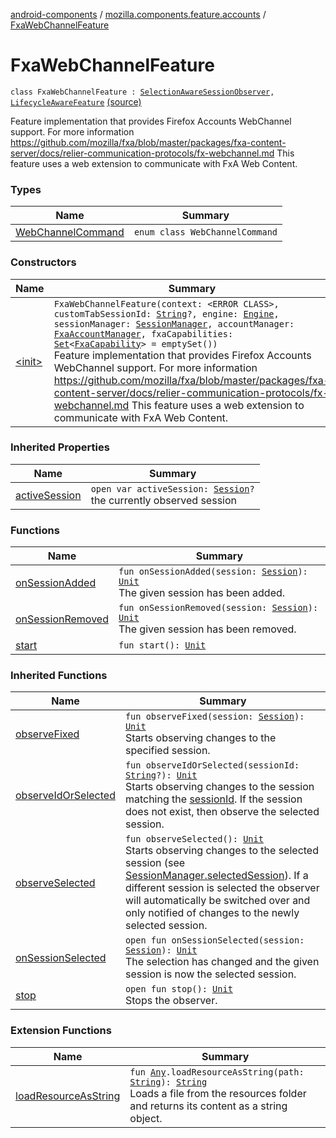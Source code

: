 [android-components](../../index.md) / [mozilla.components.feature.accounts](../index.md) / [FxaWebChannelFeature](./index.md)

# FxaWebChannelFeature

`class FxaWebChannelFeature : `[`SelectionAwareSessionObserver`](../../mozilla.components.browser.session/-selection-aware-session-observer/index.md)`, `[`LifecycleAwareFeature`](../../mozilla.components.support.base.feature/-lifecycle-aware-feature/index.md) [(source)](https://github.com/mozilla-mobile/android-components/blob/master/components/feature/accounts/src/main/java/mozilla/components/feature/accounts/FxaWebChannelFeature.kt#L50)

Feature implementation that provides Firefox Accounts WebChannel support.
For more information https://github.com/mozilla/fxa/blob/master/packages/fxa-content-server/docs/relier-communication-protocols/fx-webchannel.md
This feature uses a web extension to communicate with FxA Web Content.

### Types

| Name | Summary |
|---|---|
| [WebChannelCommand](-web-channel-command/index.md) | `enum class WebChannelCommand` |

### Constructors

| Name | Summary |
|---|---|
| [&lt;init&gt;](-init-.md) | `FxaWebChannelFeature(context: <ERROR CLASS>, customTabSessionId: `[`String`](https://kotlinlang.org/api/latest/jvm/stdlib/kotlin/-string/index.html)`?, engine: `[`Engine`](../../mozilla.components.concept.engine/-engine/index.md)`, sessionManager: `[`SessionManager`](../../mozilla.components.browser.session/-session-manager/index.md)`, accountManager: `[`FxaAccountManager`](../../mozilla.components.service.fxa.manager/-fxa-account-manager/index.md)`, fxaCapabilities: `[`Set`](https://kotlinlang.org/api/latest/jvm/stdlib/kotlin.collections/-set/index.html)`<`[`FxaCapability`](../-fxa-capability/index.md)`> = emptySet())`<br>Feature implementation that provides Firefox Accounts WebChannel support. For more information https://github.com/mozilla/fxa/blob/master/packages/fxa-content-server/docs/relier-communication-protocols/fx-webchannel.md This feature uses a web extension to communicate with FxA Web Content. |

### Inherited Properties

| Name | Summary |
|---|---|
| [activeSession](../../mozilla.components.browser.session/-selection-aware-session-observer/active-session.md) | `open var activeSession: `[`Session`](../../mozilla.components.browser.session/-session/index.md)`?`<br>the currently observed session |

### Functions

| Name | Summary |
|---|---|
| [onSessionAdded](on-session-added.md) | `fun onSessionAdded(session: `[`Session`](../../mozilla.components.browser.session/-session/index.md)`): `[`Unit`](https://kotlinlang.org/api/latest/jvm/stdlib/kotlin/-unit/index.html)<br>The given session has been added. |
| [onSessionRemoved](on-session-removed.md) | `fun onSessionRemoved(session: `[`Session`](../../mozilla.components.browser.session/-session/index.md)`): `[`Unit`](https://kotlinlang.org/api/latest/jvm/stdlib/kotlin/-unit/index.html)<br>The given session has been removed. |
| [start](start.md) | `fun start(): `[`Unit`](https://kotlinlang.org/api/latest/jvm/stdlib/kotlin/-unit/index.html) |

### Inherited Functions

| Name | Summary |
|---|---|
| [observeFixed](../../mozilla.components.browser.session/-selection-aware-session-observer/observe-fixed.md) | `fun observeFixed(session: `[`Session`](../../mozilla.components.browser.session/-session/index.md)`): `[`Unit`](https://kotlinlang.org/api/latest/jvm/stdlib/kotlin/-unit/index.html)<br>Starts observing changes to the specified session. |
| [observeIdOrSelected](../../mozilla.components.browser.session/-selection-aware-session-observer/observe-id-or-selected.md) | `fun observeIdOrSelected(sessionId: `[`String`](https://kotlinlang.org/api/latest/jvm/stdlib/kotlin/-string/index.html)`?): `[`Unit`](https://kotlinlang.org/api/latest/jvm/stdlib/kotlin/-unit/index.html)<br>Starts observing changes to the session matching the [sessionId](../../mozilla.components.browser.session/-selection-aware-session-observer/observe-id-or-selected.md#mozilla.components.browser.session.SelectionAwareSessionObserver$observeIdOrSelected(kotlin.String)/sessionId). If the session does not exist, then observe the selected session. |
| [observeSelected](../../mozilla.components.browser.session/-selection-aware-session-observer/observe-selected.md) | `fun observeSelected(): `[`Unit`](https://kotlinlang.org/api/latest/jvm/stdlib/kotlin/-unit/index.html)<br>Starts observing changes to the selected session (see [SessionManager.selectedSession](../../mozilla.components.browser.session/-session-manager/selected-session.md)). If a different session is selected the observer will automatically be switched over and only notified of changes to the newly selected session. |
| [onSessionSelected](../../mozilla.components.browser.session/-selection-aware-session-observer/on-session-selected.md) | `open fun onSessionSelected(session: `[`Session`](../../mozilla.components.browser.session/-session/index.md)`): `[`Unit`](https://kotlinlang.org/api/latest/jvm/stdlib/kotlin/-unit/index.html)<br>The selection has changed and the given session is now the selected session. |
| [stop](../../mozilla.components.browser.session/-selection-aware-session-observer/stop.md) | `open fun stop(): `[`Unit`](https://kotlinlang.org/api/latest/jvm/stdlib/kotlin/-unit/index.html)<br>Stops the observer. |

### Extension Functions

| Name | Summary |
|---|---|
| [loadResourceAsString](../../mozilla.components.support.test.file/kotlin.-any/load-resource-as-string.md) | `fun `[`Any`](https://kotlinlang.org/api/latest/jvm/stdlib/kotlin/-any/index.html)`.loadResourceAsString(path: `[`String`](https://kotlinlang.org/api/latest/jvm/stdlib/kotlin/-string/index.html)`): `[`String`](https://kotlinlang.org/api/latest/jvm/stdlib/kotlin/-string/index.html)<br>Loads a file from the resources folder and returns its content as a string object. |
